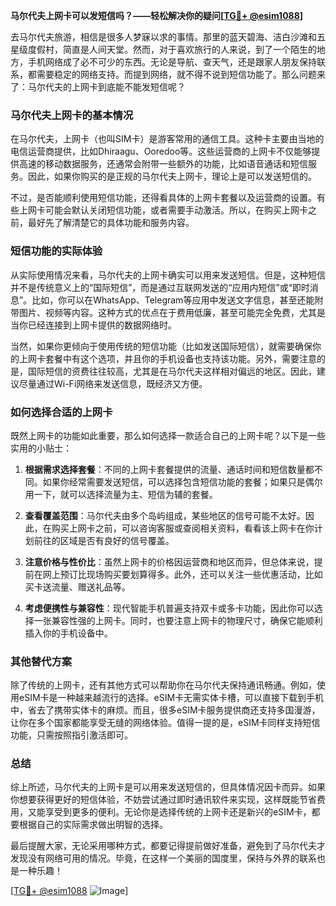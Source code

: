 **马尔代夫上网卡可以发短信吗？——轻松解决你的疑问[[TG💪+ @esim1088](https://t.me/s/esim1088)]**

去马尔代夫旅游，相信是很多人梦寐以求的事情。那里的蓝天碧海、洁白沙滩和五星级度假村，简直是人间天堂。然而，对于喜欢旅行的人来说，到了一个陌生的地方，手机网络成了必不可少的东西。无论是导航、查天气，还是跟家人朋友保持联系，都需要稳定的网络支持。而提到网络，就不得不说到短信功能了。那么问题来了：马尔代夫的上网卡到底能不能发短信呢？

### 马尔代夫上网卡的基本情况

在马尔代夫，上网卡（也叫SIM卡）是游客常用的通信工具。这种卡主要由当地的电信运营商提供，比如Dhiraagu、Ooredoo等。这些运营商的上网卡不仅能够提供高速的移动数据服务，还通常会附带一些额外的功能，比如语音通话和短信服务。因此，如果你购买的是正规的马尔代夫上网卡，理论上是可以发送短信的。

不过，是否能顺利使用短信功能，还得看具体的上网卡套餐以及运营商的设置。有些上网卡可能会默认关闭短信功能，或者需要手动激活。所以，在购买上网卡之前，最好先了解清楚它的具体功能和服务内容。

### 短信功能的实际体验

从实际使用情况来看，马尔代夫的上网卡确实可以用来发送短信。但是，这种短信并不是传统意义上的“国际短信”，而是通过互联网发送的“应用内短信”或“即时消息”。比如，你可以在WhatsApp、Telegram等应用中发送文字信息，甚至还能附带图片、视频等内容。这种方式的优点在于费用低廉，甚至可能完全免费，尤其是当你已经连接到上网卡提供的数据网络时。

当然，如果你更倾向于使用传统的短信功能（比如发送国际短信），就需要确保你的上网卡套餐中有这个选项，并且你的手机设备也支持该功能。另外，需要注意的是，国际短信的资费往往较高，尤其是在马尔代夫这样相对偏远的地区。因此，建议尽量通过Wi-Fi网络来发送信息，既经济又方便。

### 如何选择合适的上网卡

既然上网卡的功能如此重要，那么如何选择一款适合自己的上网卡呢？以下是一些实用的小贴士：

1. **根据需求选择套餐**：不同的上网卡套餐提供的流量、通话时间和短信数量都不同。如果你经常需要发送短信，可以选择包含短信功能的套餐；如果只是偶尔用一下，就可以选择流量为主、短信为辅的套餐。

2. **查看覆盖范围**：马尔代夫由多个岛屿组成，某些地区的信号可能不太好。因此，在购买上网卡之前，可以咨询客服或查阅相关资料，看看该上网卡在你计划前往的区域是否有良好的信号覆盖。

3. **注意价格与性价比**：虽然上网卡的价格因运营商和地区而异，但总体来说，提前在网上预订比现场购买要划算得多。此外，还可以关注一些优惠活动，比如买卡送流量、赠送礼品等。

4. **考虑便携性与兼容性**：现代智能手机普遍支持双卡或多卡功能，因此你可以选择一张兼容性强的上网卡。同时，也要注意上网卡的物理尺寸，确保它能顺利插入你的手机设备中。

### 其他替代方案

除了传统的上网卡，还有其他方式可以帮助你在马尔代夫保持通讯畅通。例如，使用eSIM卡是一种越来越流行的选择。eSIM卡无需实体卡槽，可以直接下载到手机中，省去了携带实体卡的麻烦。而且，很多eSIM卡服务提供商还支持多国漫游，让你在多个国家都能享受无缝的网络体验。值得一提的是，eSIM卡同样支持短信功能，只需按照指引激活即可。

### 总结

综上所述，马尔代夫的上网卡是可以用来发送短信的，但具体情况因卡而异。如果你想要获得更好的短信体验，不妨尝试通过即时通讯软件来实现，这样既能节省费用，又能享受到更多的便利。无论你是选择传统的上网卡还是新兴的eSIM卡，都要根据自己的实际需求做出明智的选择。

最后提醒大家，无论采用哪种方式，都要记得提前做好准备，避免到了马尔代夫才发现没有网络可用的情况。毕竟，在这样一个美丽的国度里，保持与外界的联系也是一种乐趣！

[[TG💪+ @esim1088](https://t.me/s/esim1088) ![Image](https://i.postimg.cc/4NQfJmqS/Snipaste-2025-05-13-00-14-12.png)]